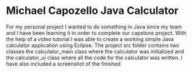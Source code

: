 Michael Capozello Java Calculator 
===============

For my personal project I wanted to do something in Java since my team and I have been learning it in order to complete our capstone project. With the help of a video tutorial I was able to create a working simple Java calculator application using Eclipse. The project src folder contains two classes the calculator_main class where the calculator was initialized and the calculator_ui class where all the code for the calculator was written. I have also included a screenshot of the finished 
